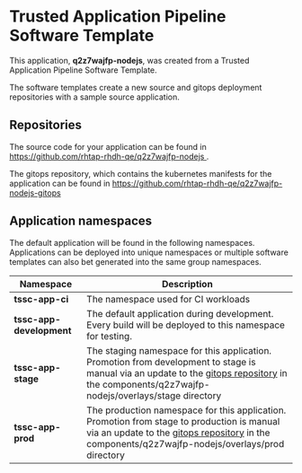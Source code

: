 # Trusted Application Pipeline Software Template

This application, **q2z7wajfp-nodejs**, was created from a Trusted Application Pipeline Software Template.

The software templates create a new source and gitops deployment repositories with a sample source application. 

## Repositories

The source code for your application can be found in [https://github.com/rhtap-rhdh-qe/q2z7wajfp-nodejs ](https://github.com/rhtap-rhdh-qe/q2z7wajfp-nodejs ).
 
The gitops repository, which contains the kubernetes manifests for the application can be found in 
[https://github.com/rhtap-rhdh-qe/q2z7wajfp-nodejs-gitops ](https://github.com/rhtap-rhdh-qe/q2z7wajfp-nodejs-gitops ) 

## Application namespaces 

The default application will be found in the following namespaces. Applications can be deployed into unique namespaces or multiple software templates can also bet generated into the same group namespaces.  

|  Namespace   |  Description   |  
| -------- | -------- |
| **tssc-app-ci** | The namespace used for CI workloads |
| **tssc-app-development** | The default application during development. Every build will be deployed to this namespace for testing. |
| **tssc-app-stage** | The staging namespace for this application. Promotion from development to stage is manual via an update to the [gitops repository](https://github.com/rhtap-rhdh-qe/q2z7wajfp-nodejs-gitops ) in the components/q2z7wajfp-nodejs/overlays/stage directory |
| **tssc-app-prod** | The production namespace for this application. Promotion from stage to production is manual via an update to the [gitops repository](https://github.com/rhtap-rhdh-qe/q2z7wajfp-nodejs-gitops ) in the components/q2z7wajfp-nodejs/overlays/prod directory |
